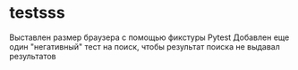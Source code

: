 # testsss

Выставлен размер браузера с помощью фикстуры Pytest
Добавлен еще один "негативный" тест на поиск, чтобы результат поиска не выдавал результатов
